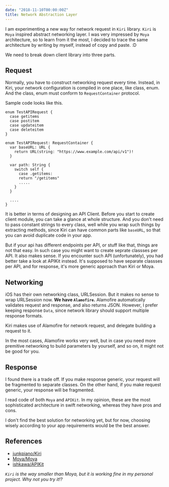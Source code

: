 ```yaml
---
date: "2018-11-10T00:00:00Z"
title: Network Abstraction Layer
---
```


I am experimenting a new way for network request in `Kiri` library.
`Kiri` is `Moya` inspired abstract networking layer. I was very impressed by `Moya` architecture, so to learn from it the most, I decided to trace the same architecture by writing by myself, instead of copy and paste. :D

We need to break down client library into three parts.

## Request

Normally, you have to construct networking request every time.
Instead, in Kiri, your network configuration is compiled in one place, like class, enum.
And the class, enum must conform to `RequestContainer` protocol.

Sample code looks like this.

```
enum TestAPIRequest {
  case getitems
  case postitem
  case updateitem
  case deleteitem
}

enum TestAPIRequest: RequestContainer {
  var baseURL: URL {
    return URL(string: "https://www.example.com/api/v1")!
  }
  
  var path: String {
    switch self {
      case .getitems:
      return "/getitems"
      .....
    }
  }
  
  ....
}
```

It is better in terms of designing an API Client.
Before you start to create client module, you can take a glance at whole structure.
And you don't need to pass constant strings to every class, well while you wrap such things by extracting methods, since Kiri can have common parts like `baseURL`, so that you can avoid duplicate code in your app.

But if your api has different endpoints per API, or stuff like that, things are not that easy. In such case you might want to create seprate classses per API. It also makes sense. If you encounter such API (unfortunately), you had better take a look at APIKit instead. It's supposed to have separate classses per API, and for response, it's more generic approach than Kiri or Moya.

## Networking

iOS has their own networking class, URLSession. But it makes no sense to wrap URLSession now. **We have `Alamofire`.**
Alamofire automatically validates request and response, and also returns JSON. However, I prefer keeping response `Data`, since network library should support multiple response formats.

Kiri makes use of Alamofire for network request, and delegate building a request to it.

In the most cases, Alamofire works very well, but in case you need more premitive networking to build parameters by yourself, and so on, it might not be good for you.

## Response

I found there is a trade off. If you make response generic, your request will be fragmented to separate classes. On the other hand, if you make request generic, your response will be fragmented.

I read code of both `Moya` and `APIKit`. In my opinion, these are the most sophisticated architecture in swift networking, whereas they have pros and cons.

I don't find the best solution for networking yet, but for now, choosing wisely according to your app requirements would be the best answer. 

## References

- [junkpiano/Kiri](https://github.com/junkpiano/Kiri)
- [Moya/Moya](https://github.com/Moya/Moya)
- [ishkawa/APIKit](https://github.com/ishkawa/APIKit)

*`Kiri` is the way smaller than Moya, but it is working fine in my personal project. Why not you try it!?*
